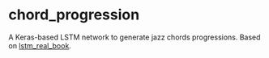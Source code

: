 # chord_progression

A Keras-based LSTM network to generate jazz chords progressions. Based on [lstm_real_book](https://raw.githubusercontent.com/keunwoochoi/lstm_real_book).

